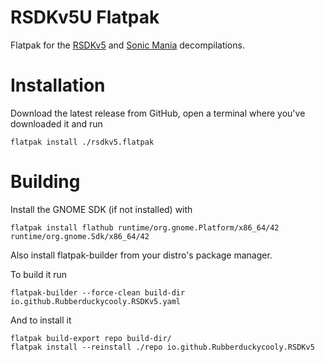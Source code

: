 # RSDKv5U Flatpak

Flatpak for the [RSDKv5](https://github.com/Rubberduckycooly/RSDKv5-Decompilation) and [Sonic Mania](https://github.com/Rubberduckycooly/Sonic-Mania-Decompilation) decompilations.

# Installation

Download the latest release from GitHub, open a terminal where you've downloaded it and run

```
flatpak install ./rsdkv5.flatpak
```

# Building

Install the GNOME SDK (if not installed) with

```
flatpak install flathub runtime/org.gnome.Platform/x86_64/42 runtime/org.gnome.Sdk/x86_64/42
```

Also install flatpak-builder from your distro's package manager.

To build it run

```
flatpak-builder --force-clean build-dir io.github.Rubberduckycooly.RSDKv5.yaml
```

And to install it

```
flatpak build-export repo build-dir/
flatpak install --reinstall ./repo io.github.Rubberduckycooly.RSDKv5
```

